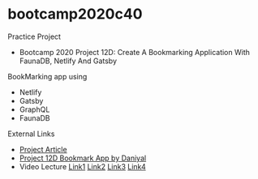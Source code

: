 # bootcamp2020c40

Practice Project
* Bootcamp 2020 Project 12D: Create A Bookmarking Application With FaunaDB, Netlify And Gatsby

BookMarking app using
* Netlify
* Gatsby
* GraphQL
* FaunaDB

External Links
* [Project Article](https://www.smashingmagazine.com/2019/10/bookmarking-application-faunadb-netlify-11ty/)
* [Project 12D Bookmark App by Daniyal](https://github.com/daniyalnagori/bookmarking-app)
* Video Lecture [Link1](https://www.youtube.com/watch?v=FPH7NYrdBgY&ab_channel=PanacloudServerlessSaaSTraining) [Link2](https://www.facebook.com/zeeshanhanif/videos/10224799074469063/) [Link3](https://www.youtube.com/watch?v=fAQG0bN5h6s&ab_channel=PanacloudServerlessSaaSTraininginUrdu) [Link4](https://www.facebook.com/zeeshanhanif/videos/10224807488559410/)
